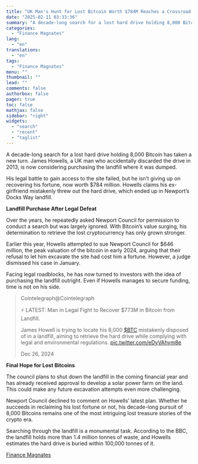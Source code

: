 ```yaml
---
title: "UK Man's Hunt for Lost Bitcoin Worth $784M Reaches a Crossroad: Buying the Landfill"
date: "2025-02-11 03:33:36"
summary: "A decade-long search for a lost hard drive holding 8,000 Bitcoin has taken a new turn. James Howells, a UK man who accidentally discarded the drive in 2013, is now considering purchasing the landfill where it was dumped. His legal battle to gain access to the site failed, but he..."
categories:
  - "Finance Magnates"
lang:
  - "en"
translations:
  - "en"
tags:
  - "Finance Magnates"
menu: ""
thumbnail: ""
lead: ""
comments: false
authorbox: false
pager: true
toc: false
mathjax: false
sidebar: "right"
widgets:
  - "search"
  - "recent"
  - "taglist"
---
```


A decade-long search for a lost hard drive holding 8,000 Bitcoin has taken a new turn. James Howells, a UK man who accidentally discarded the drive in 2013, is now considering purchasing the landfill where it was dumped.

His legal battle to gain access to the site failed, but he isn’t giving up on recovering his fortune, now worth $784 million. Howells claims his ex-girlfriend mistakenly threw out the hard drive, which ended up in Newport’s Docks Way landfill.

**Landfill Purchase After Legal Defeat** 

Over the years, he repeatedly asked Newport Council for permission to conduct a search but was largely ignored. With Bitcoin’s value surging, his determination to retrieve the lost cryptocurrency has only grown stronger.

Earlier this year, Howells attempted to sue Newport Council for $646 million, the peak valuation of the bitcoin in early 2024, arguing that their refusal to let him excavate the site had cost him a fortune. However, a judge dismissed his case in January.

Facing legal roadblocks, he has now turned to investors with the idea of purchasing the landfill outright. Even if Howells manages to secure funding, time is not on his side.

> Cointelegraph@Cointelegraph
> 
> ⚡️ LATEST: Man in Legal Fight to Recover $773M in Bitcoin from Landfill.
> 
> James Howell is trying to locate his 8,000 [$BTC](https://twitter.com/search?q=%24BTC&src=ctag&ref_src=twsrc%5Etfw) mistakenly disposed of in a landfill, aiming to retrieve the hard drive while complying with legal and environmental regulations. [pic.twitter.com/eDyVAhym8e](https://t.co/eDyVAhym8e)
> 
> Dec 26, 2024

**Final Hope for Lost Bitcoins**

The council plans to shut down the landfill in the coming financial year and has already received approval to develop a solar power farm on the land. This could make any future excavation attempts even more challenging.

Newport Council declined to comment on Howells’ latest plan. Whether he succeeds in reclaiming his lost fortune or not, his decade-long pursuit of 8,000 Bitcoins remains one of the most intriguing lost treasure stories of the crypto era.

Searching through the landfill is a monumental task. According to the BBC, the landfill holds more than 1.4 million tonnes of waste, and Howells estimates the hard drive is buried within 100,000 tonnes of it.

[Finance Magnates](https://www.tradingview.com/news/financemagnates:4dccde079094b:0-uk-man-s-hunt-for-lost-bitcoin-worth-784m-reaches-a-crossroad-buying-the-landfill/)
